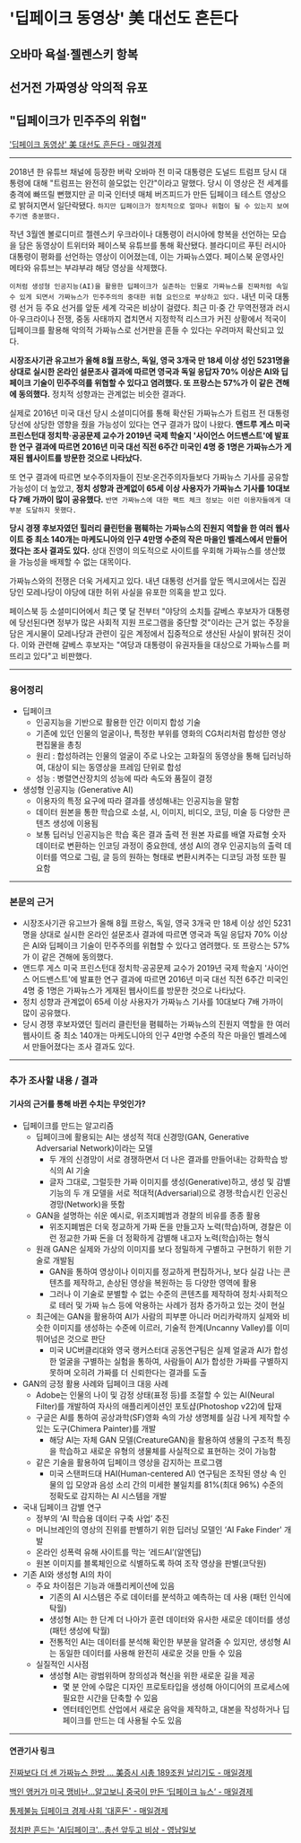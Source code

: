 # '딥페이크 동영상' 美 대선도 흔든다
## 오바마 욕설·젤렌스키 항복
## 선거전 가짜영상 악의적 유포
## "딥페이크가 민주주의 위협"
['딥페이크 동영상' 美 대선도 흔든다 - 매일경제](https://n.news.naver.com/article/newspaper/009/0005198533?date=20231013)

---

2018년 한 유튜브 채널에 등장한 버락 오바마 전 미국 대통령은 도널드 트럼프 당시 대통령에 대해 "트럼프는 완전히 쓸모없는 인간"이라고 말했다. 당시 이 영상은 전 세계를 충격에 빠뜨릴 뻔했지만 곧 미국 인터넷 매체 버즈피드가 만든 딥페이크 테스트 영상으로 밝혀지면서 일단락됐다. `하지만 딥페이크가 정치적으로 얼마나 위협이 될 수 있는지 보여주기엔 충분했다.`

작년 3월엔 볼로디미르 젤렌스키 우크라이나 대통령이 러시아에 항복을 선언하는 모습을 담은 동영상이 트위터와 페이스북 유튜브를 통해 확산됐다. 블라디미르 푸틴 러시아 대통령이 평화를 선언하는 영상이 이어졌는데, 이는 가짜뉴스였다. 페이스북 운영사인 메타와 유튜브는 부랴부랴 해당 영상을 삭제했다.

`이처럼 생성형 인공지능(AI)을 활용한 딥페이크가 실존하는 인물로 가짜뉴스를 진짜처럼 속일 수 있게 되면서 가짜뉴스가 민주주의의 중대한 위협 요인으로 부상하고 있다.` 내년 미국 대통령 선거 등 주요 선거를 앞둔 세계 각국은 비상이 걸렸다. 최근 미·중 간 무역전쟁과 러시아·우크라이나 전쟁, 중동 사태까지 겹치면서 지정학적 리스크가 커진 상황에서 적국이 딥페이크를 활용해 악의적 가짜뉴스로 선거판을 흔들 수 있다는 우려마저 확산되고 있다.

**시장조사기관 유고브가 올해 8월 프랑스, 독일, 영국 3개국 만 18세 이상 성인 5231명을 상대로 실시한 온라인 설문조사 결과에 따르면 영국과 독일 응답자 70% 이상은 AI와 딥페이크 기술이 민주주의를 위협할 수 있다고 염려했다. 또 프랑스는 57%가 이 같은 견해에 동의했다.** 정치적 성향과는 관계없는 비슷한 결과다.

실제로 2016년 미국 대선 당시 소셜미디어를 통해 확산된 가짜뉴스가 트럼프 전 대통령 당선에 상당한 영향을 줬을 가능성이 있다는 연구 결과가 많이 나왔다. **앤드루 게스 미국 프린스턴대 정치학·공공문제 교수가 2019년 국제 학술지 '사이언스 어드밴스트'에 발표한 연구 결과에 따르면 2016년 미국 대선 직전 6주간 미국인 4명 중 1명은 가짜뉴스가 게재된 웹사이트를 방문한 것으로 나타났다.**

또 연구 결과에 따르면 보수주의자들이 진보·온건주의자들보다 가짜뉴스 기사를 공유할 가능성이 더 높았고, **정치 성향과 관계없이 65세 이상 사용자가 가짜뉴스 기사를 10대보다 7배 가까이 많이 공유했다.** `반면 가짜뉴스에 대한 팩트 체크 정보는 이런 이용자들에게 대부분 도달하지 못했다.`

**당시 경쟁 후보자였던 힐러리 클린턴을 폄훼하는 가짜뉴스의 진원지 역할을 한 여러 웹사이트 중 최소 140개는 마케도니아의 인구 4만명 수준의 작은 마을인 벨레스에서 만들어졌다는 조사 결과도 있다.** 상대 진영이 의도적으로 사이트를 우회해 가짜뉴스를 생산했을 가능성을 배제할 수 없는 대목이다.

가짜뉴스와의 전쟁은 더욱 거세지고 있다. 내년 대통령 선거를 앞둔 멕시코에서는 집권당인 모레나당이 야당에 대한 허위 사실을 유포한 의혹을 받고 있다.

페이스북 등 소셜미디어에서 최근 몇 달 전부터 "야당의 소치틀 갈베스 후보자가 대통령에 당선된다면 정부가 많은 사회적 지원 프로그램을 중단할 것"이라는 근거 없는 주장을 담은 게시물이 모레나당과 관련이 깊은 계정에서 집중적으로 생산된 사실이 밝혀진 것이다. 이와 관련해 갈베스 후보자는 "여당과 대통령이 유권자들을 대상으로 가짜뉴스를 퍼뜨리고 있다"고 비판했다.

---

### 용어정리
* 딥페이크
    * 인공지능을 기반으로 활용한 인간 이미지 합성 기술
    * 기존에 있던 인물의 얼굴이나, 특정한 부위를 영화의 CG처리처럼 합성한 영상편집물을 총칭
    * 원리 : 합성하려는 인물의 얼굴이 주로 나오는 고화질의 동영상을 통해 딥러닝하여, 대상이 되는 동영상을 프레임 단위로 합성
    * 성능 : 병렬연산장치의 성능에 따라 속도와 품질이 결정
* 생성형 인공지능 (Generative AI)
    * 이용자의 특정 요구에 따라 결과를 생성해내는 인공지능을 말함
    * 데이터 원본을 통한 학습으로 소설, 시, 이미지, 비디오, 코딩, 미술 등 다양한 콘텐츠 생성에 이용됨
    * 보통 딥러닝 인공지능은 학습 혹은 결과 출력 전 원본 자료를 배열 자료형 숫자 데이터로 변환하는 인코딩 과정이 중요한데, 생성 AI의 경우 인공지능의 출력 데이터를 역으로 그림, 글 등의 원하는 형태로 변환시켜주는 디코딩 과정 또한 필요함

---

### 본문의 근거 
* 시장조사기관 유고브가 올해 8월 프랑스, 독일, 영국 3개국 만 18세 이상 성인 5231명을 상대로 실시한 온라인 설문조사 결과에 따르면 영국과 독일 응답자 70% 이상은 AI와 딥페이크 기술이 민주주의를 위협할 수 있다고 염려했다. 또 프랑스는 57%가 이 같은 견해에 동의했다.
* 앤드루 게스 미국 프린스턴대 정치학·공공문제 교수가 2019년 국제 학술지 '사이언스 어드밴스트'에 발표한 연구 결과에 따르면 2016년 미국 대선 직전 6주간 미국인 4명 중 1명은 가짜뉴스가 게재된 웹사이트를 방문한 것으로 나타났다.
* 정치 성향과 관계없이 65세 이상 사용자가 가짜뉴스 기사를 10대보다 7배 가까이 많이 공유했다.
* 당시 경쟁 후보자였던 힐러리 클린턴을 폄훼하는 가짜뉴스의 진원지 역할을 한 여러 웹사이트 중 최소 140개는 마케도니아의 인구 4만명 수준의 작은 마을인 벨레스에서 만들어졌다는 조사 결과도 있다.

---

### 추가 조사할 내용 / 결과 
#### 기사의 근거를 통해 바뀐 수치는 무엇인가?
* 딥페이크를 만드는 알고리즘
    * 딥페이크에 활용되는 AI는 생성적 적대 신경망(GAN, Generative Adversarial Network)이라는 모델
        * 두 개의 신경망이 서로 경쟁하면서 더 나은 결과를 만들어내는 강화학습 방식의 AI 기술
        * 글자 그대로, 그럴듯한 가짜 이미지를 생성(Generative)하고, 생성 및 감별 기능의 두 개 모델을 서로 적대적(Adversarial)으로 경쟁·학습시킨 인공신경망(Network)을 뜻함
    * GAN을 설명하는 쉬운 예시로, 위조지폐범과 경찰의 비유를 종종 활용
        * 위조지폐범은 더욱 정교하게 가짜 돈을 만들고자 노력(학습)하며, 경찰은 이런 정교한 가짜 돈을 더 정확하게 감별해 내고자 노력(학습)하는 형식
    * 원래 GAN은 실제와 가상의 이미지를 보다 정밀하게 구별하고 구현하기 위한 기술로 개발됨
        * GAN을 통하여 영상이나 이미지를 정교하게 편집하거나, 보다 실감 나는 콘텐츠를 제작하고, 손상된 영상을 복원하는 등 다양한 영역에 활용
        * 그러나 이 기술로 분별할 수 없는 수준의 콘텐츠를 제작하여 정치·사회적으로 테러 및 가짜 뉴스 등에 악용하는 사례가 점차 증가하고 있는 것이 현실
    * 최근에는 GAN을 활용하여 AI가 사람의 피부뿐 아니라 머리카락까지 실제와 비슷한 이미지를 생성하는 수준에 이르러, 기술적 한계(Uncanny Valley)를 이미 뛰어넘은 것으로 판단
        * 미국 UC버클리대와 영국 랭커스터대 공동연구팀은 실제 얼굴과 AI가 합성한 얼굴을 구별하는 실험을 통하여, 사람들이 AI가 합성한 가짜를 구별하지 못하며 오히려 가짜를 더 신뢰한다는 결과를 도출
* GAN의 긍정 활용 사례와 딥페이크 대응 사례
    * Adobe는 인물의 나이 및 감정 상태(표정 등)를 조절할 수 있는 AI(Neural Filter)를 개발하여 자사의 애플리케이션인 포토샵(Photoshop v22)에 탑재
    * 구글은 AI를 통하여 공상과학(SF)영화 속의 가상 생명체를 실감 나게 제작할 수 있는 도구(Chimera Painter)를 개발
        * 해당 AI는 자체 GAN 모델(CreatureGAN)을 활용하여 생물의 구조적 특징을 학습하고 새로운 유형의 생물체를 사실적으로 표현하는 것이 가능함
    * 같은 기술을 활용하여 딥페이크 영상을 감지하는 프로그램
        * 미국 스탠퍼드대 HAI(Human-centered AI) 연구팀은 조작된 영상 속 인물의 입 모양과 음성 소리 간의 미세한 불일치를 81%(최대 96%) 수준의 정확도로 감지하는 AI 시스템을 개발
* 국내 딥페이크 감별 연구
    * 정부의 ‘AI 학습용 데이터 구축 사업’ 추진
    * 머니브레인의 영상의 진위를 판별하기 위한 딥러닝 모델인 ‘AI Fake Finder' 개발
    * 온라인 성폭력 유해 사이트를 막는 ‘레드AI’(알엔딥)
    * 원본 이미지를 블록체인으로 식별하도록 하여 조작 영상을 판별(코닥원) 
* 기존 AI와 생성형 AI의 차이
    * 주요 차이점은 기능과 애플리케이션에 있음
        * 기존의 AI 시스템은 주로 데이터를 분석하고 예측하는 데 사용 (패턴 인식에 탁월)
        * 생성형 AI는 한 단계 더 나아가 훈련 데이터와 유사한 새로운 데이터를 생성 (패턴 생성에 탁월)
        * 전통적인 AI는 데이터를 분석해 확인한 부분을 알려줄 수 있지만, 생성형 AI는 동일한 데이터를 사용해 완전히 새로운 것을 만들 수 있음
    * 실질적인 시사점
        * 생성형 AI는 광범위하며 창의성과 혁신을 위한 새로운 길을 제공
            * 몇 분 안에 수많은 디자인 프로토타입을 생성해 아이디어의 프로세스에 필요한 시간을 단축할 수 있음
            *  엔터테인먼트 산업에서 새로운 음악을 제작하고, 대본을 작성하거나 딥페이크를 만드는 데 사용될 수도 있음
        

--- 
#### 연관기사 링크

[진짜보다 더 센 가짜뉴스 한방 … 美증시 시총 189조원 날리기도 - 매일경제](https://www.mk.co.kr/news/it/10848722)

[백인 앵커가 미국 맹비난…알고보니 중국이 만든 ‘딥페이크 뉴스’ - 매일경제](https://www.mk.co.kr/news/it/10848787)

[통제불능 딥페이크 경제·사회 '대혼돈' - 매일경제](https://www.mk.co.kr/news/it/10848740)

[정치판 흔드는 'AI딥페이크'…총선 앞두고 비상 - 영남일보](https://www.yeongnam.com/web/view.php?key=20231011010001322)
